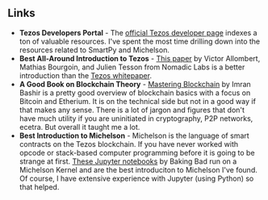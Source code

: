 ## Links
* **Tezos Developers Portal** - The [official Tezos developer page](https://developers.tezos.com/) indexes a ton of valuable resources. I've spent the most time drilling down into the resources related to SmartPy and Michelson.
* **Best All-Around Introduction to Tezos** - [This paper](https://arxiv.org/pdf/1909.08458.pdf) by Victor Allombert, Mathias Bourgoin, and Julien Tesson from Nomadic Labs is a better introduction than the [Tezos whitepaper](https://tezos.com/static/white_paper-2dc8c02267a8fb86bd67a108199441bf.pdf).
* **A Good Book on Blockchain Theory** - [Mastering Blockchain](https://www.amazon.com/Mastering-Blockchain-distributed-consensus-cryptocurrencies/dp/1839213191) by Imran Bashir is a pretty good overview of blockchain basics with a focus on Bitcoin and Etherium. It is on the technical side but not in a good way if that makes any sense. There is a lot of jargon and figures that don't have much utility if you are uninitiated in cryptography, P2P networks, ecetra. But overall it taught me a lot.
*  **Best Introduction to Michelson** - Michelson is the language of smart contracts on the Tezos blockchain. If you have never worked with opcode or stack-based computer programming before it is going to be strange at first. [These Jupyter notebooks](https://github.com/baking-bad/michelson-labs) by Baking Bad run on a Michelson Kernel and are the best introduciton to Michelson I've found. Of course, I have extensive experience with Jupyter (using Python) so that helped.
